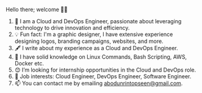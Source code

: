 Hello there; welcome 👋🏾
1. 👷 I am a Cloud and DevOps Engineer, passionate about leveraging technology to drive innovation and efficiency.
2. 💡 Fun fact: I'm a graphic designer, I have extensive experience designing logos, branding campaigns, websites, and more.
3. 🖋️ I write about my experience as a Cloud and DevOps Engineer.
4. 🌱 I have solid knowledge on Linux Commands, Bash Scripting, AWS, Docker etc.
5. 😊 I’m looking for internship opportunities in the Cloud and DevOps role.
6. 💼 Job interests: Cloud Engineer, DevOps Engineer, Software Engineer.
7. 📫 You can contact me by emailing abodunrintopseen@gmail.com.

<!---
<!---
Topseen-a/Topseen-a is a ✨ special ✨ repository because its `README.md` (this file) appears on your GitHub profile.
You can click the Preview link to take a look at your changes.
--->
